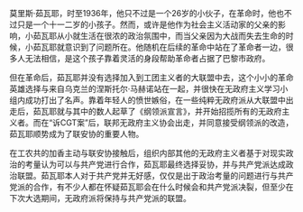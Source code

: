 莫里斯·茹瓦耶，时至1936年，他只不过是一个26岁的小伙子，在革命时，他也不过只是一个十一二岁的小孩子。然而，或许是他作为社会主义活动家的父亲的影响，小茹瓦耶从小就生活在很浓的政治氛围中，而当父亲因为大战而失去生命的时候，小茹瓦耶就意识到了问题所在。他随机在后续的革命中站在了革命者一边，很多人无法相信，是这个孩子靠着灵活的身段帮助革命者占据了巴黎市政府。

但在革命后，茹瓦耶并没有选择加入到工团主义者的大联盟中去，这个小小的革命英雄选择与来自乌克兰的涅斯托尔·马赫诺站在一起，并很快在无政府主义学习小组内成功打出了名声。靠着年轻人的愤世嫉俗，在一些纯粹无政府派从大联盟中出走后，茹瓦耶就与其中的数人起草了《纲领派宣言》，并开始招揽所有的无政府主义者。而在“诉CGT案”后，联邦无政府主义协会出走，并同意接受纲领派的改造，茹瓦耶顺势成为了联安协的重要人物。

在工农共的加香主动与联安协接触后，组织内部其他的无政府主义者基于对现实政治的考量认为可以与共产党进行合作，茹瓦耶最终选择妥协，并与共产党派达成政治联盟。茹瓦耶本人对于共产党并无好感，仅仅是出于政治考量的问题进行与共产党派的合作，有不少人都在怀疑茹瓦耶会在什么时候会和共产党派决裂，但至少在下次大选期间，无政府派将保持与共产党派的联盟。